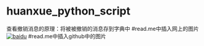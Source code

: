 # huanxue_python_script
查看撤销消息的原理：将被被撤销的消息存到字典中
#read.me中插入网上的图片
[![baidu](http://www.baidu.com/img/bdlogo.gif "百度logo")](http://baidu.com)
#read.me中插入github中的图片

